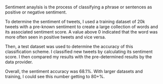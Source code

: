 Sentiment anaylsis is the process of classifying a phrase or sentences as positive or negative sentiment.

To determine the sentiment of tweets, I used a training dataset of 20k tweets with a pre-known sentiment to create a large collection
of words and its associated sentiment score. A value above 0 indicated that the word was more often seen in positive tweets and vice versa.

Then, a test dataset was used to determine the accuracy of this classification scheme. I classified
new tweets by calculating its sentiment score. I then compared my results with the pre-determined results by the data provider.

Overall, the sentiment accuracy was 68.1%. With larger datasets and training, I could see this number getting to 80+%.
